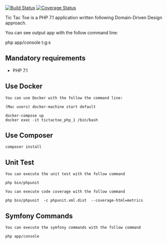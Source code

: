 [![Build Status](https://secure.travis-ci.org/pgrau/php-tictactoe.svg?branch=master)](http://travis-ci.org/pgrau/tictactoe)
[![Coverage Status](https://coveralls.io/repos/github/pgrau/php-tictactoe/badge.svg?branch=master)](https://coveralls.io/github/pgrau/php-tictactoe?branch=master)

Tic Tac Toe is a PHP 7.1 application written following Domain-Driven Design approach.

You can see output app with the follow command line:

php app/console t:g:s

<!--You can see all domain events sent in the logs folder.-->

## Mandatory requirements
 
* PHP 7.1

## Use Docker 

    You can use Docker with the follow the command line:
    
    (Mac users) docker-machine start default
    
    docker-compose up
    docker exec -it tictactoe_php_1 /bin/bash

## Use Composer 

    composer install
    
## Unit Test

    You can execute the unit test with the follow command
    
    php bin/phpunit
    
    You can execute code coverage with the follow command
    
    php bin/phpunit  -c phpunit.xml.dist  --coverage-html=metrics
    
## Symfony Commands
    
    You can execute the symfony commands with the follow command
    
    php app/console
    